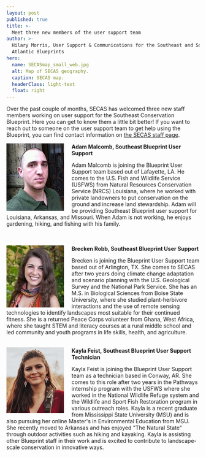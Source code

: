 ```yaml
---
layout: post
published: true
title: >-
  Meet three new members of the user support team
author: >-
  Hilary Morris, User Support & Communications for the Southeast and South
  Atlantic Blueprints
hero:
  name: SECASmap_small_web.jpg
  alt: Map of SECAS geography.
  caption: SECAS map.
  headerClass: light-text
  float: right
---
```

Over the past couple of months, SECAS has welcomed three new staff members working on user support for the Southeast Conservation Blueprint. Here you can get to know them a little bit better! If you want to reach out to someone on the user support team to get help using the Blueprint, you can find contact information on [the SECAS staff page](https://secassoutheast.org/staff).<!--more-->

<img src="https://raw.githubusercontent.com/USFWS/secas/gh-pages/images/AdamMalcomb_150p.jpg" alt="Small photo of Adam" align="left" style="padding-right: 20px">**Adam Malcomb, Southeast Blueprint User Support**

Adam Malcomb is joining the Blueprint User Support team based out of Lafayette, LA. He comes to the U.S. Fish and Wildlife Service (USFWS) from Natural Resources Conservation Service (NRCS) Louisiana, where he worked with private landowners to put conservation on the ground and increase land stewardship. Adam will be providing Southeast Blueprint user support for Louisiana, Arkansas, and Missouri. When Adam is not working, he enjoys gardening, hiking, and fishing with his family.<br><br><br>

<img src="https://raw.githubusercontent.com/USFWS/secas/gh-pages/images/BreckenRobb_150p.jpg" alt="Small photo of Brecken" align="left" style="padding-right: 20px">**Brecken Robb, Southeast Blueprint User Support**

Brecken is joining the Blueprint User Support team based out of Arlington, TX. She comes to SECAS after two years doing climate change adaptation and scenario planning with the U.S. Geological Survey and the National Park Service. She has an M.S. in Biological Sciences from Boise State University, where she studied plant-herbivore interactions and the use of remote sensing technologies to identify landscapes most suitable for their continued fitness. She is a returned Peace Corps volunteer from Ghana, West Africa, where she taught STEM and literacy courses at a rural middle school and led community and youth programs in life skills, health, and agriculture.<br><br>

<img src="https://raw.githubusercontent.com/USFWS/secas/gh-pages/images/KaylaFeist_150p.png" alt="Small photo of Kayla" align="left" style="padding-right: 20px">**Kayla Feist, Southeast Blueprint User Support Technician**

Kayla Feist is joining the Blueprint User Support team as a technician based in Conway, AR. She comes to this role after two years in the Pathways internship program with the USFWS where she worked in the National Wildlife Refuge system and the Wildlife and Sport Fish Restoration program in various outreach roles. Kayla is a recent graduate from Mississippi State University (MSU) and is also pursuing her online Master's in Environmental Education from MSU. She recently moved to Arkansas and has enjoyed "The Natural State" through outdoor activities such as hiking and kayaking. Kayla is assisting other Blueprint staff in their work and is excited to contribute to landscape-scale conservation in innovative ways.
